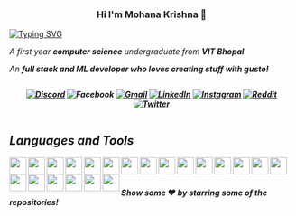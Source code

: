 <h3 align="center">Hi I'm Mohana Krishna 👋</h1>

<a href="https://git.io/typing-svg"><img src="https://readme-typing-svg.demolab.com?font=Raleway&weight=500&size=24&pause=1000&color=53F7A5&center=true&vCenter=true&width=435&lines=Full+Stack+Web+and+ML+Developer" alt="Typing SVG" /></a>

<em>

<p>A first year <b> computer science</b> undergraduate from <b>VIT Bhopal</b></p>

<p>An <b>full stack <b> and <b>ML developer</b> who loves creating stuff with gusto! </p>

<div align="center" style="display: flex;
    justify-content: center;
    justify-self: center;
    flex-wrap: wrap;
    flex-direction: row;
    gap:2em"> 

[![Discord](https://img.shields.io/badge/Discord-7289DA?style=for-the-badge&logo=discord&logoColor=white)]()
![Facebook](https://img.shields.io/badge/Facebook-%230866FF?style=for-the-badge&logo=Facebook&logoColor=white&logoSize=auto)
[![Gmail](https://img.shields.io/badge/Gmail-D14836?style=for-the-badge&logo=gmail&logoColor=white)](mailto:codexmohan@gmail.com)
[![LinkedIn](https://img.shields.io/badge/LinkedIn-0077B5?style=for-the-badge&logo=linkedin&logoColor=white)]()
[![Instagram](https://img.shields.io/badge/Instagram-E4405F?style=for-the-badge&logo=instagram&logoColor=white)](https://www.instagram.com/codexmohan/)
[![Reddit](https://img.shields.io/badge/Reddit-FF4500?style=for-the-badge&logo=Reddit&logoColor=white)]()
[![Twitter](https://img.shields.io/badge/Twitter-1DA1F2?style=for-the-badge&logo=twitter&logoColor=white)]()


</div>

<h2>Languages and Tools</h2>
<div align="center">
    <img align="left" width="30px" src="https://cdn.jsdelivr.net/gh/devicons/devicon@latest/icons/python/python-plain.svg" />  
    <img align="left" width="30px" src="https://cdn.jsdelivr.net/gh/devicons/devicon@latest/icons/javascript/javascript-plain.svg" />
    <img align="left" width="30px" src="https://cdn.jsdelivr.net/gh/devicons/devicon@latest/icons/html5/html5-plain.svg" />
    <img align="left" width="30px" src="https://cdn.jsdelivr.net/gh/devicons/devicon@latest/icons/git/git-original.svg" />
    <img align="left" width="30px" src="https://cdn.jsdelivr.net/gh/devicons/devicon@latest/icons/jupyter/jupyter-original-wordmark.svg" />
    <img align="left" width="30px" src="https://cdn.jsdelivr.net/gh/devicons/devicon@latest/icons/linux/linux-original.svg" />
    <img align="left" width="30px" src="https://cdn.jsdelivr.net/gh/devicons/devicon@latest/icons/pytorch/pytorch-original.svg" />
    <img align="left" width="30px" src="https://cdn.jsdelivr.net/gh/devicons/devicon@latest/icons/nodejs/nodejs-plain-wordmark.svg" />
    <img align="left" width="30px" src="https://cdn.jsdelivr.net/gh/devicons/devicon@latest/icons/css3/css3-plain-wordmark.svg" />
    <img align="left" width="30px" src="https://cdn.jsdelivr.net/gh/devicons/devicon@latest/icons/tailwindcss/tailwindcss-original.svg" />
    <img align="left" width="30px" src="https://cdn.jsdelivr.net/gh/devicons/devicon@latest/icons/materialui/materialui-original.svg" />
    <img align="left" width="30px" src="https://cdn.jsdelivr.net/gh/devicons/devicon@latest/icons/vite/vite-original.svg" />
    <img align="left" width="30px" src="https://cdn.jsdelivr.net/gh/devicons/devicon@latest/icons/typescript/typescript-original.svg" />
    <img align="left" width="30px" src="https://cdn.jsdelivr.net/gh/devicons/devicon@latest/icons/vscode/vscode-original.svg" />
    <img align="left" width="30px" src="https://cdn.jsdelivr.net/gh/devicons/devicon@latest/icons/tauri/tauri-original.svg" />
    <img align="left" width="30px" src="https://cdn.jsdelivr.net/gh/devicons/devicon@latest/icons/npm/npm-original-wordmark.svg" />
    <img align="left" width="30px" src="https://cdn.jsdelivr.net/gh/devicons/devicon@latest/icons/numpy/numpy-original.svg" />
    <img align="left" width="30px" src="https://cdn.jsdelivr.net/gh/devicons/devicon@latest/icons/rust/rust-original.svg" />
    <img align="left" width="30px" src="https://cdn.jsdelivr.net/gh/devicons/devicon@latest/icons/fastapi/fastapi-plain.svg" />
    <img align="left" width="30px" src="https://cdn.jsdelivr.net/gh/devicons/devicon@latest/icons/electron/electron-original.svg" />
    <img align="left" width="30px" src="https://cdn.jsdelivr.net/gh/devicons/devicon@latest/icons/nextjs/nextjs-original.svg" />
          
          
          
          
          
          
          
          
          
          
          
</div>

<br><br>


<!---
codex-mohan/codex-mohan is a ✨ special ✨ repository because its `README.md` (this file) appears on your GitHub profile.
You can click the Preview link to take a look at your changes.
--->

#### Show some ❤️ by starring some of the repositories!